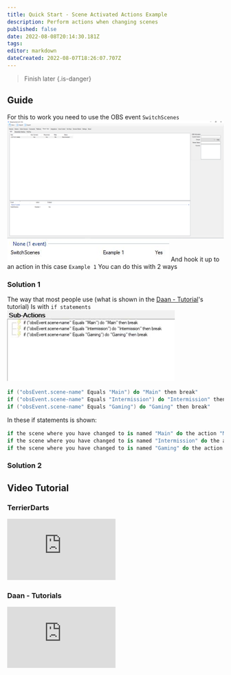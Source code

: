 ```yaml
---
title: Quick Start - Scene Activated Actions Example
description: Perform actions when changing scenes
published: false
date: 2022-08-08T20:14:30.181Z
tags: 
editor: markdown
dateCreated: 2022-08-07T18:26:07.707Z
---
```


> Finish later
{.is-danger}

## Guide

For this to work you need to use the OBS event `SwitchScenes`
![obs-event-tab-switchscenes.jpg](/quick-start/scene-activated-actions-example/obs-event-tab-switchscenes.jpg)
![obs-event-tab-switchscenes-zoomed.jpg](/quick-start/scene-activated-actions-example/obs-event-tab-switchscenes-zoomed.jpg)
And hook it up to an action in this case `Example 1`
You can do this with 2 ways

### Solution 1
The way that most people use (what is shown in the [Daan - Tutorial](#daan-tutorials)'s tutorial)
Is with `if statements`
![actions-tab-daantutorials-if-statements.jpg](/quick-start/scene-activated-actions-example/actions-tab-daantutorials-if-statements.jpg)
```csharp
if ("obsEvent.scene-name" Equals "Main") do "Main" then break"
if ("obsEvent.scene-name" Equals "Intermission") do "Intermission" then break"
if ("obsEvent.scene-name" Equals "Gaming") do "Gaming" then break"
```
In these if statements is shown:
```csharp
if the scene where you have changed to is named "Main" do the action "Main"
if the scene where you have changed to is named "Intermission" do the action "Intermission"
if the scene where you have changed to is named "Gaming" do the action "Gaming"
```


### Solution 2

## Video Tutorial
### TerrierDarts
<div class=“iframe-container”><iframe src="https://www.youtube.com/embed/9Gx7b46y0S8" title="YouTube video player" frameborder="0" allow="accelerometer; autoplay; clipboard-write; encrypted-media; gyroscope; picture-in-picture; fullscreen" allow fullscreen style="border: none; max-width: 50%; width: 50%; aspect-ratio: 16/9;"></iframe></div>

### Daan - Tutorials
<div class=“iframe-container”><iframe src="https://www.youtube.com/embed/9ZuO3KrbvRw" title="YouTube video player" frameborder="0" allow="accelerometer; autoplay; clipboard-write; encrypted-media; gyroscope; picture-in-picture; fullscreen" allow fullscreen style="border: none; max-width: 50%; width: 50%; aspect-ratio: 16/9;"></iframe></div>